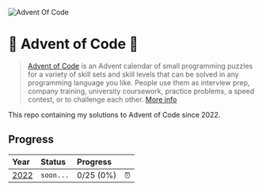 ![Advent Of Code](https://cdn.thenewstack.io/media/2021/12/521cd034-advent-of-code-2021.jpg)

# 🎄 Advent of Code 🎁

> [Advent of Code](https://adventofcode.com/) is an Advent calendar of small programming puzzles for a variety of skill sets and skill levels that can be solved in any programming language you like. People use them as interview prep, company training, university coursework, practice problems, a speed contest, or to challenge each other. [More info](https://adventofcode.com/about)

This repo containing my solutions to Advent of Code since 2022.

## Progress

| Year                                                             | Status    | Progress  |     |
| :--------------------------------------------------------------- | :-------- | :-------- | :-- |
| [2022](https://github.com/ssynowiec/AdventOfCode/tree/main/2022) | `soon...` | 0/25 (0%) | ⏰  |
